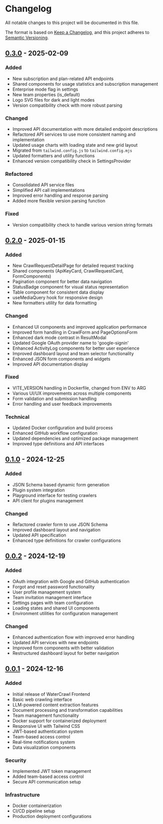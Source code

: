 # Changelog

All notable changes to this project will be documented in this file.

The format is based on [Keep a Changelog](https://keepachangelog.com/en/1.0.0/),
and this project adheres to [Semantic Versioning](https://semver.org/spec/v2.0.0.html).

## [0.3.0] - 2025-02-09

### Added
- New subscription and plan-related API endpoints
- Shared components for usage statistics and subscription management
- Enterprise mode flag in settings
- New team properties (is_default)
- Logo SVG files for dark and light modes
- Version compatibility check with more robust parsing

### Changed
- Improved API documentation with more detailed endpoint descriptions
- Refactored API services to use more consistent naming and implementation
- Updated usage charts with loading state and new grid layout
- Migrated from `tailwind.config.js` to `tailwind.config.mjs`
- Updated formatters and utility functions
- Enhanced version compatibility check in SettingsProvider

### Refactored
- Consolidated API service files
- Simplified API call implementations
- Improved error handling and response parsing
- Added more flexible version parsing function

### Fixed
- Version compatibility check to handle various version string formats

## [0.2.0] - 2025-01-15

### Added
- New CrawlRequestDetailPage for detailed request tracking
- Shared components (ApiKeyCard, CrawlRequestCard, FormComponents)
- Pagination component for better data navigation
- StatusBadge component for visual status representation
- Table component for consistent data display
- useMediaQuery hook for responsive design
- New formatters utility for data formatting

### Changed
- Enhanced UI components and improved application performance
- Improved form handling in CrawlForm and PageOptionsForm
- Enhanced dark mode contrast in ResultModal
- Updated Google OAuth provider name to 'google-signin'
- Enhanced ActivityLog components for better user experience
- Improved dashboard layout and team selector functionality
- Enhanced JSON form components and widgets
- Improved API documentation display

### Fixed
- VITE_VERSION handling in Dockerfile, changed from ENV to ARG
- Various UI/UX improvements across multiple components
- Form validation and submission handling
- Error handling and user feedback improvements

### Technical
- Updated Docker configuration and build process
- Enhanced GitHub workflow configuration
- Updated dependencies and optimized package management
- Improved type definitions and API interfaces

## [0.1.0] - 2024-12-25

### Added
- JSON Schema based dynamic form generation
- Plugin system integration
- Playground interface for testing crawlers
- API client for plugins management

### Changed
- Refactored crawler form to use JSON Schema
- Improved dashboard layout and navigation
- Updated API specification
- Enhanced type definitions for crawler configurations

## [0.0.2] - 2024-12-19

### Added
- OAuth integration with Google and GitHub authentication
- Forgot and reset password functionality
- User profile management system
- Team invitation management interface
- Settings pages with team configuration
- Loading states and shared UI components
- Environment utilities for configuration management

### Changed
- Enhanced authentication flow with improved error handling
- Updated API services with new endpoints
- Improved form components with better validation
- Restructured dashboard layout for better navigation

## [0.0.1] - 2024-12-16

### Added
- Initial release of WaterCrawl Frontend
- Basic web crawling interface
- LLM-powered content extraction features
- Document processing and transformation capabilities
- Team management functionality
- Docker support for containerized deployment
- Responsive UI with Tailwind CSS
- JWT-based authentication system
- Team-based access control
- Real-time notifications system
- Data visualization components

### Security
- Implemented JWT token management
- Added team-based access control
- Secure API communication setup

### Infrastructure
- Docker containerization
- CI/CD pipeline setup
- Production deployment configurations

[0.0.1]: https://github.com/watercrawl/frontend/releases/tag/0.0.1
[0.0.2]: https://github.com/watercrawl/frontend/releases/tag/0.0.2
[0.1.0]: https://github.com/watercrawl/frontend/releases/tag/0.1.0
[0.2.0]: https://github.com/watercrawl/frontend/releases/tag/0.2.0
[0.3.0]: https://github.com/watercrawl/frontend/releases/tag/0.3.0
